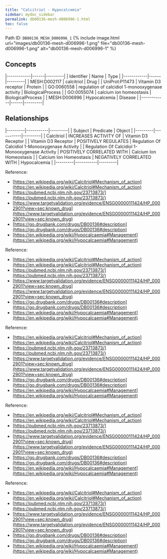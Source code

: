 ```yaml
---
title: "Calcitriol - Hypocalcemia"
sidebar: mydoc_sidebar
permalink: db00136-mesh-d006996-1.html
toc: false 
---
```



Path ID: `DB00136_MESH_D006996_1`
{% include image.html url="images/db00136-mesh-d006996-1.png" file="db00136-mesh-d006996-1.png" alt="db00136-mesh-d006996-1" %}

## Concepts

|------------|------|---------|
| Identifier | Name | Type    |
|------------|------|---------|
| MESH:D002117 | calcitriol | Drug |
| UniProt:P11473 | Vitamin D3 receptor | Protein |
| GO:0060558 | regulation of calcidiol 1-monooxygenase activity | BiologicalProcess |
| GO:0055074 | calcium ion homeostasis | BiologicalProcess |
| MESH:D006996 | Hypocalcemia | Disease |
|------------|------|---------|

## Relationships

|---------|-----------|---------|
| Subject | Predicate | Object  |
|---------|-----------|---------|
| Calcitriol | INCREASES ACTIVITY OF | Vitamin D3 Receptor |
| Vitamin D3 Receptor | POSITIVELY REGULATES | Regulation Of Calcidiol 1-Monooxygenase Activity |
| Regulation Of Calcidiol 1-Monooxygenase Activity | POSITIVELY CORRELATED WITH | Calcium Ion Homeostasis |
| Calcium Ion Homeostasis | NEGATIVELY CORRELATED WITH | Hypocalcemia |
|---------|-----------|---------|

Reference: 
  - [https://en.wikipedia.org/wiki/Calcitriol#Mechanism_of_action](https://en.wikipedia.org/wiki/Calcitriol#Mechanism_of_action)
  - [https://pubmed.ncbi.nlm.nih.gov/23713873/](https://pubmed.ncbi.nlm.nih.gov/23713873/)
  - [https://www.targetvalidation.org/evidence/ENSG00000111424/HP_0002901?view=sec:known_drug](https://www.targetvalidation.org/evidence/ENSG00000111424/HP_0002901?view=sec:known_drug)
  - [https://go.drugbank.com/drugs/DB00136#description](https://go.drugbank.com/drugs/DB00136#description)
  - [https://en.wikipedia.org/wiki/Hypocalcaemia#Management](https://en.wikipedia.org/wiki/Hypocalcaemia#Management)

Reference: 
  - [https://en.wikipedia.org/wiki/Calcitriol#Mechanism_of_action](https://en.wikipedia.org/wiki/Calcitriol#Mechanism_of_action)
  - [https://pubmed.ncbi.nlm.nih.gov/23713873/](https://pubmed.ncbi.nlm.nih.gov/23713873/)
  - [https://www.targetvalidation.org/evidence/ENSG00000111424/HP_0002901?view=sec:known_drug](https://www.targetvalidation.org/evidence/ENSG00000111424/HP_0002901?view=sec:known_drug)
  - [https://go.drugbank.com/drugs/DB00136#description](https://go.drugbank.com/drugs/DB00136#description)
  - [https://en.wikipedia.org/wiki/Hypocalcaemia#Management](https://en.wikipedia.org/wiki/Hypocalcaemia#Management)

Reference: 
  - [https://en.wikipedia.org/wiki/Calcitriol#Mechanism_of_action](https://en.wikipedia.org/wiki/Calcitriol#Mechanism_of_action)
  - [https://pubmed.ncbi.nlm.nih.gov/23713873/](https://pubmed.ncbi.nlm.nih.gov/23713873/)
  - [https://www.targetvalidation.org/evidence/ENSG00000111424/HP_0002901?view=sec:known_drug](https://www.targetvalidation.org/evidence/ENSG00000111424/HP_0002901?view=sec:known_drug)
  - [https://go.drugbank.com/drugs/DB00136#description](https://go.drugbank.com/drugs/DB00136#description)
  - [https://en.wikipedia.org/wiki/Hypocalcaemia#Management](https://en.wikipedia.org/wiki/Hypocalcaemia#Management)

Reference: 
  - [https://en.wikipedia.org/wiki/Calcitriol#Mechanism_of_action](https://en.wikipedia.org/wiki/Calcitriol#Mechanism_of_action)
  - [https://pubmed.ncbi.nlm.nih.gov/23713873/](https://pubmed.ncbi.nlm.nih.gov/23713873/)
  - [https://www.targetvalidation.org/evidence/ENSG00000111424/HP_0002901?view=sec:known_drug](https://www.targetvalidation.org/evidence/ENSG00000111424/HP_0002901?view=sec:known_drug)
  - [https://go.drugbank.com/drugs/DB00136#description](https://go.drugbank.com/drugs/DB00136#description)
  - [https://en.wikipedia.org/wiki/Hypocalcaemia#Management](https://en.wikipedia.org/wiki/Hypocalcaemia#Management)

Reference: 
  - [https://en.wikipedia.org/wiki/Calcitriol#Mechanism_of_action](https://en.wikipedia.org/wiki/Calcitriol#Mechanism_of_action)
  - [https://pubmed.ncbi.nlm.nih.gov/23713873/](https://pubmed.ncbi.nlm.nih.gov/23713873/)
  - [https://www.targetvalidation.org/evidence/ENSG00000111424/HP_0002901?view=sec:known_drug](https://www.targetvalidation.org/evidence/ENSG00000111424/HP_0002901?view=sec:known_drug)
  - [https://go.drugbank.com/drugs/DB00136#description](https://go.drugbank.com/drugs/DB00136#description)
  - [https://en.wikipedia.org/wiki/Hypocalcaemia#Management](https://en.wikipedia.org/wiki/Hypocalcaemia#Management)
